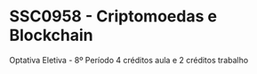 # SSC0958 - Criptomoedas e Blockchain
Optativa Eletiva - 8º Período
4 créditos aula e 2 créditos trabalho
